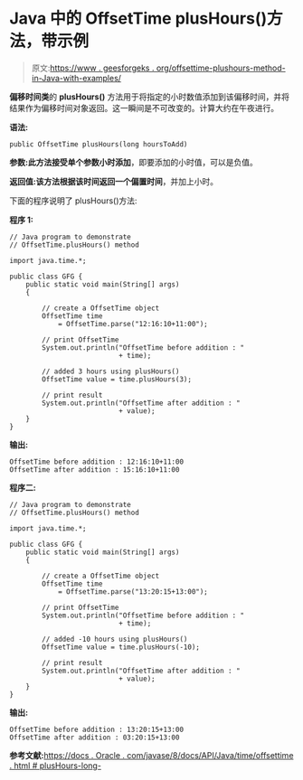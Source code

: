 # Java 中的 OffsetTime plusHours()方法，带示例

> 原文:[https://www . geesforgeks . org/offsettime-plushours-method-in-Java-with-examples/](https://www.geeksforgeeks.org/offsettime-plushours-method-in-java-with-examples/)

**偏移时间类**的 **plusHours()** 方法用于将指定的小时数值添加到该偏移时间，并将结果作为偏移时间对象返回。这一瞬间是不可改变的。计算大约在午夜进行。

**语法:**

```
public OffsetTime plusHours(long hoursToAdd)

```

**参数:**此方法接受单个参数**小时添加**，即要添加的小时值，可以是负值。

**返回值:**该方法根据该时间返回一个**偏置时间**，并加上小时。

下面的程序说明了 plusHours()方法:

**程序 1:**

```
// Java program to demonstrate
// OffsetTime.plusHours() method

import java.time.*;

public class GFG {
    public static void main(String[] args)
    {

        // create a OffsetTime object
        OffsetTime time
            = OffsetTime.parse("12:16:10+11:00");

        // print OffsetTime
        System.out.println("OffsetTime before addition : "
                           + time);

        // added 3 hours using plusHours()
        OffsetTime value = time.plusHours(3);

        // print result
        System.out.println("OffsetTime after addition : "
                           + value);
    }
}
```

**输出:**

```
OffsetTime before addition : 12:16:10+11:00
OffsetTime after addition : 15:16:10+11:00

```

**程序二:**

```
// Java program to demonstrate
// OffsetTime.plusHours() method

import java.time.*;

public class GFG {
    public static void main(String[] args)
    {

        // create a OffsetTime object
        OffsetTime time
            = OffsetTime.parse("13:20:15+13:00");

        // print OffsetTime
        System.out.println("OffsetTime before addition : "
                           + time);

        // added -10 hours using plusHours()
        OffsetTime value = time.plusHours(-10);

        // print result
        System.out.println("OffsetTime after addition : "
                           + value);
    }
}
```

**输出:**

```
OffsetTime before addition : 13:20:15+13:00
OffsetTime after addition : 03:20:15+13:00

```

**参考文献:**[https://docs . Oracle . com/javase/8/docs/API/Java/time/offsettime . html # plusHours-long-](https://docs.oracle.com/javase/8/docs/api/java/time/OffsetTime.html#plusHours-long-)